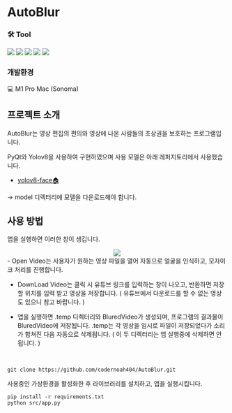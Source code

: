 # AutoBlur

### 🛠 Tool
<img src="https://img.shields.io/badge/Python-3766AB?style=flat-square&logo=Python&logoColor=white"/> <img src="https://img.shields.io/badge/TensorFlow-FF6F00?style=flat-square&logo=TensorFlow&logoColor=white"/> <img src="https://img.shields.io/badge/PyTorch-EE4C2C?style=flat-square&logo=PyTorch&logoColor=white"/> <img src="https://img.shields.io/badge/VSCode-007ACC?style=flat-square&logo=Visual Studio Code&logoColor=white"/> <img src="https://img.shields.io/badge/tkinter-47A248?style=flat-square&logo=Python&logoColor=white"/> 

### 개발환경
💻 M1 Pro Mac (Sonoma)

## 프로젝트 소개

AutoBlur는 영상 편집의 편의와 영상에 나온 사람들의 초상권을 보호하는 프로그램입니다.

PyQt와 Yolov8을 사용하여 구현하였으며 사용 모델은 아래 레퍼지토리에서 사용했습니다.

- [yolov8-face🏠](https://github.com/akanametov/yolov8-face)

-> model 디렉터리에 모델을 다운로드해야 합니다. 


## 사용 방법

앱을 실행하면 이러한 창이 생깁니다.
<div align="center">
   <img src="image.png">

</div>
- Open Video는 사용자가 원하는 영상 파일을 열어 자동으로 얼굴을 인식하고, 모자이크 처리를 진행합니다. 

- DownLoad Video는 클릭 시 유튜브 링크를 입력하는 창이 나오고, 반환하면 저장할 위치를 입력 받고 영상을 저장합니다. ( 유튜브에서 다운로드를 할 수 없는 영상도 있으니 참고 바랍니다. )

- 앱을 실행하면 .temp 디렉터리와 BluredVideo가 생성되며, 프로그램의 결과물이 BluredVideo에 저장됩니다. .temp는 각 영상을 임시로 파일이 저장되었다가 소리가 합쳐진 다음 자동으로 삭제됩니다. ( 이 두 디렉터리는 앱 실행중에 삭제하면 안됩니다. )

<br>

```
git clone https://github.com/codernoah404/AutoBlur.git
```

사용중인 가상환경을 활성화한 후 라이브러리를 설치하고, 앱을 실행시킵니다.

```
pip install -r requirements.txt
python src/app.py
```
